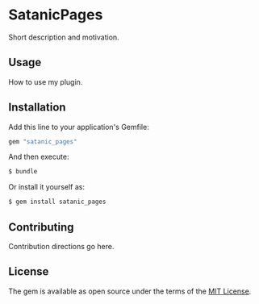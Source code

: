 # SatanicPages
Short description and motivation.

## Usage
How to use my plugin.

## Installation
Add this line to your application's Gemfile:

```ruby
gem "satanic_pages"
```

And then execute:
```bash
$ bundle
```

Or install it yourself as:
```bash
$ gem install satanic_pages
```

## Contributing
Contribution directions go here.

## License
The gem is available as open source under the terms of the [MIT License](https://opensource.org/licenses/MIT).
